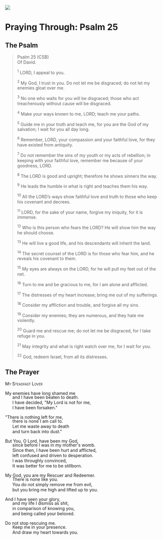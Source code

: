 <img class="intro-right" src="/images/art-paris-psalter.jpg">

<style>
  li {list-style-type: none;}
  p + ul {
    margin-top: -18px;
}
</style>

# Praying Through: Psalm 25

## The Psalm

>Psalm 25 (CSB)  
><sup></sup> Of David. 
>
><sup>1</sup> LORD, I appeal to you. 
>
><sup>2</sup> My God, I trust in you. Do not let me be disgraced; do not let my enemies gloat over me. 
>
><sup>3</sup> No one who waits for you will be disgraced; those who act treacherously without cause will be disgraced. 
>
><sup>4</sup> Make your ways known to me, LORD; teach me your paths. 
>
><sup>5</sup> Guide me in your truth and teach me, for you are the God of my salvation; I wait for you all day long. 
>
><sup>6</sup> Remember, LORD, your compassion and your faithful love, for they have existed from antiquity. 
>
><sup>7</sup> Do not remember the sins of my youth or my acts of rebellion; in keeping with your faithful love, remember me because of your goodness, LORD. 
>
><sup>8</sup> The LORD is good and upright; therefore he shows sinners the way. 
>
><sup>9</sup> He leads the humble in what is right and teaches them his way. 
>
><sup>10</sup> All the LORD’s ways show faithful love and truth to those who keep his covenant and decrees. 
>
><sup>11</sup> LORD, for the sake of your name, forgive my iniquity, for it is immense. 
>
><sup>12</sup> Who is this person who fears the LORD? He will show him the way he should choose. 
>
><sup>13</sup> He will live a good life, and his descendants will inherit the land. 
>
><sup>14</sup> The secret counsel of the LORD is for those who fear him, and he reveals his covenant to them. 
>
><sup>15</sup> My eyes are always on the LORD, for he will pull my feet out of the net. 
>
><sup>16</sup> Turn to me and be gracious to me, for I am alone and afflicted. 
>
><sup>17</sup> The distresses of my heart increase; bring me out of my sufferings. 
>
><sup>18</sup> Consider my affliction and trouble, and forgive all my sins. 
>
><sup>19</sup> Consider my enemies; they are numerous, and they hate me violently. 
>
><sup>20</sup> Guard me and rescue me; do not let me be disgraced, for I take refuge in you. 
>
><sup>21</sup> May integrity and what is right watch over me, for I wait for you. 
>
><sup>22</sup> God, redeem Israel, from all its distresses.

## The Prayer

<div style="font-variant: small-caps;">My Steadfast Lover</div>

My enemies have long shamed me
* and I have been beaten to death.
* I have decided, "My Lord is not for me,
* I have been forsaken."

"There is nothing left for me,
* there is none I am call to.
* Let me waste away to death
* and turn back into dust."

But You, O Lord, have been my God,
* since before I was in my mother's womb.
* Since then, I have been hurt and afflicted,
* left confused and driven to desperation.
* I was throughly convinced,
* It was better for me to be stillborn.

My God, you are my Rescuer and Redeemer.
* There is none like you.
* You do not simply remove me from evil,
* but you bring me high and lifted up to you.

And I have seen your glory,
* and my life I dismiss as shit,
* in comparison of knowing you,
* and being called your beloved.

Do not stop rescuing me.
* Keep me in your presence.
* And draw my heart towards you.
